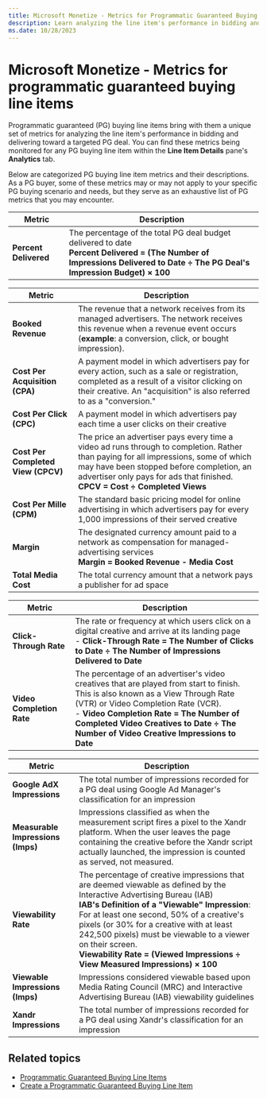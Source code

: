 ```yaml
---
title: Microsoft Monetize - Metrics for Programmatic Guaranteed Buying Line Items
description: Learn analyzing the line item's performance in bidding and delivering toward a targeted PG deal using Programmatic guaranteed (PG) buying line items.
ms.date: 10/28/2023
---
```



# Microsoft Monetize - Metrics for programmatic guaranteed buying line items

Programmatic guaranteed (PG) buying line items bring with them a unique
set of metrics for analyzing the line item's performance in bidding and
delivering toward a targeted PG deal. You can find these metrics being
monitored for any PG buying line item within
the **Line Item Details** pane's
**Analytics** tab.

Below are categorized PG buying line item metrics and their
descriptions. As a PG buyer, some of these metrics may or may not apply
to your specific PG buying scenario and needs, but they serve as an
exhaustive list of PG metrics that you may encounter.

| Metric | Description |
|---|---|
| **Percent Delivered** | The percentage of the total PG deal budget delivered to date<br>**Percent Delivered = (The Number of Impressions Delivered to Date ÷ The PG Deal's Impression Budget) × 100** |

| Metric | Description |
|---|---|
| **Booked Revenue** | The revenue that a network receives from its managed advertisers. The network receives this revenue when a revenue event occurs (**example**: a conversion, click, or bought impression). |
| **Cost Per Acquisition (CPA)** | A payment model in which advertisers pay for every action, such as a sale or registration, completed as a result of a visitor clicking on their creative. An "acquisition" is also referred to as a "conversion." |
| **Cost Per Click (CPC)** | A payment model in which advertisers pay each time a user clicks on their creative |
| **Cost Per Completed View (CPCV)** | The price an advertiser pays every time a video ad runs through to completion. Rather than paying for all impressions, some of which may have been stopped before completion, an advertiser only pays for ads that finished.<br>**CPCV = Cost ÷ Completed Views** |
| **Cost Per Mille (CPM)** | The standard basic pricing model for online advertising in which advertisers pay for every 1,000 impressions of their served creative |
| **Margin** | The designated currency amount paid to a network as compensation for managed-advertising services<br>**Margin = Booked Revenue - Media Cost** |
| **Total Media Cost** | The total currency amount that a network pays a publisher for ad space |

| Metric | Description |
|---|---|
| **Click-Through Rate** | The rate or frequency at which users click on a digital creative and arrive at its landing page<br> - **Click-Through Rate = The Number of Clicks to Date ÷ The Number of Impressions Delivered to Date** |
| **Video Completion Rate** | The percentage of an advertiser's video creatives that are played from start to finish. This is also known as a View Through Rate (VTR) or Video Completion Rate (VCR).<br> - **Video Completion Rate = The Number of Completed Video Creatives to Date ÷ The Number of Video Creative Impressions to Date** |

| Metric | Description |
|---|---|
| **Google AdX Impressions** | The total number of impressions recorded for a PG deal using Google Ad Manager's classification for an impression |
| **Measurable Impressions (Imps)** | Impressions classified as when the measurement script fires a pixel to the Xandr platform. When the user leaves the page containing the creative before the Xandr script actually launched, the impression is counted as served, not measured. |
| **Viewability Rate** | The percentage of creative impressions that are deemed viewable as defined by the Interactive Advertising Bureau (IAB)<br>**IAB's Definition of a "Viewable" Impression**: For at least one second, 50% of a creative's pixels (or 30% for a creative with at least 242,500 pixels) must be viewable to a viewer on their screen.<br>**Viewability Rate = (Viewed Impressions ÷ View Measured Impressions) × 100** |
| **Viewable Impressions (Imps)** | Impressions considered viewable based upon Media Rating Council (MRC) and Interactive Advertising Bureau (IAB) viewability guidelines |
| **Xandr Impressions** | The total number of impressions recorded for a PG deal using Xandr's classification for an impression |

## Related topics

- [Programmatic Guaranteed Buying Line Items](programmatic-guaranteed-buying-line-items.md)
- [Create a Programmatic Guaranteed Buying Line Item](create-a-programmatic-guaranteed-buying-line-item.md)
